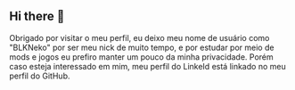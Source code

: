 ## Hi there 👋

Obrigado por visitar o meu perfil, eu deixo meu nome de usuário como "BLKNeko" por ser meu nick de muito tempo, e por estudar por meio de mods e jogos eu prefiro manter um pouco da minha privacidade. Porém caso esteja interessado em mim, meu perfil do LinkeId está linkado no meu perfil do GitHub.


<!--
**BLKNeko/blkneko** is a ✨ _special_ ✨ repository because its `README.md` (this file) appears on your GitHub profile.

Here are some ideas to get you started:

- 🔭 I’m currently working on ...
- 🌱 I’m currently learning ...
- 👯 I’m looking to collaborate on ...
- 🤔 I’m looking for help with ...
- 💬 Ask me about ...
- 📫 How to reach me: ...
- 😄 Pronouns: ...
- ⚡ Fun fact: ...
-->
